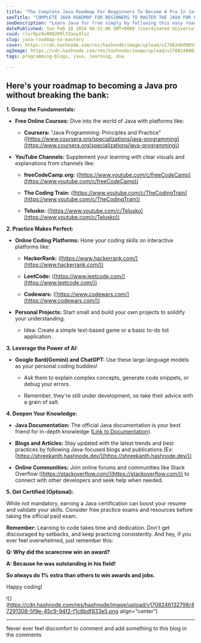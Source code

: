 ```yaml
---
title: "The Complete Java Roadmap For Begginners To Become A Pro In Java"
seoTitle: "COMPLETE JAVA ROADMAP FOR BEGINNERS TO MASTER THE JAVA FOR FREE "
seoDescription: "Learn Java for free simply by following this easy roadmap. You wont need any other resources to learn  further. What are you waiting for?"
datePublished: Sun Feb 18 2024 08:51:06 GMT+0000 (Coordinated Universal Time)
cuid: clsr9pz9u000209l32axy4luz
slug: java-roadmap-to-mastery
cover: https://cdn.hashnode.com/res/hashnode/image/upload/v1708246098594/95ed0c7d-0af0-4d1c-8cd1-18a3a05a51c1.png
ogImage: https://cdn.hashnode.com/res/hashnode/image/upload/v1708240802900/b3c9ac01-d70e-472f-a58b-ed3856c9d20d.png
tags: programming-blogs, java, learning, dsa

---
```


## Here's your roadmap to becoming a Java pro without breaking the bank:

**1\. Grasp the Fundamentals:**

* **Free Online Courses:** Dive into the world of Java with platforms like:
    
    * **Coursera:** "Java Programming: Principles and Practice" ([https://www.coursera.org/specializations/java-programming](https://www.coursera.org/specializations/java-programming))
        
* **YouTube Channels:** Supplement your learning with clear visuals and explanations from channels like:
    
    * **freeCodeCamp.org:** ([https://www.youtube.com/c/freeCodeCamp](https://www.youtube.com/c/freeCodeCamp))
        
    * **The Coding Train:** ([https://www.youtube.com/c/TheCodingTrain](https://www.youtube.com/c/TheCodingTrain))
        
    * **Telusko:** ([https://www.youtube.com/c/Telusko](https://www.youtube.com/c/Telusko))
        

**2\. Practice Makes Perfect:**

* **Online Coding Platforms:** Hone your coding skills on interactive platforms like:
    
    * **HackerRank:** ([https://www.hackerrank.com/](https://www.hackerrank.com/))
        
    * **LeetCode:** ([https://www.leetcode.com/](https://www.leetcode.com/))
        
    * **Codewars:** ([https://www.codewars.com/](https://www.codewars.com/))
        
* **Personal Projects:** Start small and build your own projects to solidify your understanding.
    
    * Idea: Create a simple text-based game or a basic to-do list application.
        

**3\. Leverage the Power of AI:**

* **Google Bard(Gemini) and ChatGPT:** Use these large language models as your personal coding buddies!
    
    * Ask them to explain complex concepts, generate code snippets, or debug your errors.
        
    * Remember, they're still under development, so take their advice with a grain of salt.
        

**4\. Deepen Your Knowledge:**

* **Java Documentation:** The official Java documentation is your best friend for in-depth knowledge ([Link to Documentation](https://docs.oracle.com/en/java/)).
    
* **Blogs and Articles:** Stay updated with the latest trends and best practices by following Java-focused blogs and publications.(Ex: [https://shreekanth.hashnode.dev/](https://shreekanth.hashnode.dev/))
    
* **Online Communities:** Join online forums and communities like Stack Overflow ([https://stackoverflow.com/](https://stackoverflow.com/)) to connect with other developers and seek help when needed.
    

**5\. Get Certified (Optional):**

While not mandatory, earning a Java certification can boost your resume and validate your skills. Consider free practice exams and resources before taking the official paid exam.

**Remember:** Learning to code takes time and dedication. Don't get discouraged by setbacks, and keep practicing consistently. And hey, if you ever feel overwhelmed, just remember this:

**Q: Why did the scarecrow win an award?**

**A: Because he was outstanding in his field!**

**So always do 1% extra than others to win awards and jobs.**

Happy coding!

![](https://cdn.hashnode.com/res/hashnode/image/upload/v1708246132798/47291308-5f9e-45c9-94f2-f1c6bdf833e5.png align="center")

---

Never ever feel discomfort to comment and add something to this blog in the comments